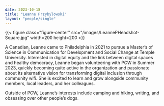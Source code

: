 ```yaml
---
date: 2023-10-18
title: "Leanne Przybylowski"
layout: "people/single"
---
```


{{< figure class="figure-center" src="/images/LeannePHeadshot-Square.jpg" width=200 height=200 >}}  

A Canadian, Leanne came to Philadelphia in 2021 to pursue a Master’s of Science in Communication for Development and Social Change at Temple University. Interested in digital equity and the link between digital spaces and healthy democracy, Leanne began volunteering with PCW in Summer 2023, quickly becoming quite active in the organization and passionate about its alternative vision for transforming digital inclusion through community wifi. She is excited to learn and grow alongside community members, local leaders, and her colleagues.  

Outside of PCW, Leanne’s interests include camping and hiking, writing, and obsessing over other people’s dogs.
